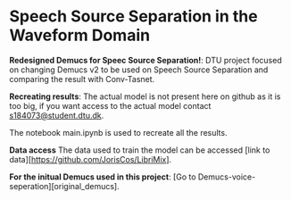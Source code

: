 # Speech Source Separation in the Waveform Domain

**Redesigned Demucs for Speec Source Separation!**: DTU project focused on changing Demucs v2 to be used on Speech Source Separation and comparing the result with Conv-Tasnet. 

**Recreating results**: The actual model is not present here on github as it is too big, if you want access to the actual model contact s184073@student.dtu.dk. 

The notebook main.ipynb is used to recreate all the results. 

**Data access** The data used to train the model can be accessed [link to data][https://github.com/JorisCos/LibriMix].


**For the initual Demucs used in this project**: [Go to Demucs-voice-seperation][original_demucs].
